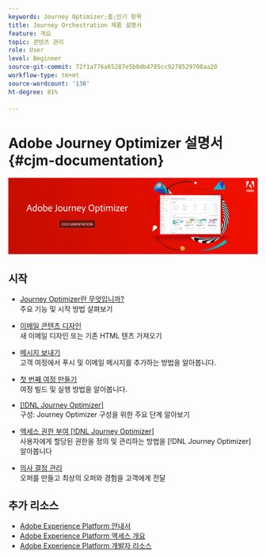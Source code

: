 ```yaml
---
keywords: Journey Optimizer;홈;인기 항목
title: Journey Orchestration 제품 설명서
feature: 개요
topic: 콘텐츠 관리
role: User
level: Beginner
source-git-commit: 72f1a776a65287e5b0db4785cc9278529708aa20
workflow-type: tm+mt
source-wordcount: '138'
ht-degree: 81%

---
```


# Adobe Journey Optimizer 설명서 {#cjm-documentation}

![](using/assets/do-not-localize/banner-cjm.png)


## 시작

* [Journey Optimizer란 무엇입니까?](using/get-started.md) </br> 주요 기능 및 시작 방법 살펴보기

* [이메일 콘텐츠 디자인](using/design-emails.md) </br>새 이메일 디자인 또는 기존 HTML 텐츠 가져오기

* [메시지 보내기](using/building-journeys/journeys-message.md) </br> 고객 여정에서 푸시 및 이메일 메시지를 추가하는 방법을 알아봅니다.

* [첫 번째 여정 만들기 ](using/building-journeys/journeys-uc.md) </br>여정 빌드 및 실행 방법을 알아봅니다.

* [ [!DNL Journey Optimizer]](using/configuration/get-started-configuration.md) </br>구성: Journey Optimizer 구성을 위한 주요 단계 알아보기

* [액세스 권한 부여 [!DNL Journey Optimizer]](using/administration/permissions-overview.md) </br> 사용자에게 할당된 권한을 정의 및 관리하는 방법을  [!DNL Journey Optimizer] 알아봅니다

* [의사 결정 관리](using/offers/get-started/starting-offer-decisioning.md) </br> 오퍼를 만들고 최상의 오퍼와 경험을 고객에게 전달

## 추가 리소스

* [Adobe Experience Platform 안내서](https://experienceleague.adobe.com/docs/experience-platform/landing/home.html?lang=ko)
* [Adobe Experience Platform 액세스 개요](https://experienceleague.adobe.com/docs/experience-platform/access-control/home.html?lang=ko)
* [Adobe Experience Platform 개발자 리소스](https://www.adobe.com/kr/experience-platform/documentation-and-developer-resources.html)
